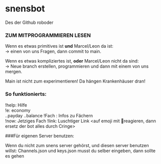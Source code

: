 # snensbot
Des der Github roboder

### ZUM MITPROGRAMMIEREN LESEN

Wenn es etwas primitives ist **und** Marcel/Leon da ist:  
-> einen von uns Fragen, dann commit to main.

Wenn es etwas kompliziertes ist, **oder** Marcel/Leon nicht da sind:  
-> Neue branch erstellen, programmieren und dann mit einem von uns mergen. 

Main ist nicht zum experimentieren! Da hängen Krankenhäuser dran!

### So funktionierts: 

!help: Hilfe  
!e: economy  
    ..payday
    ..balance
!Fach <fach>: Infos zu Fächern  
!now: Jetziges Fach
!link: Luschtiger Link
<auf emoji mit 💩reagieren, dann ersetz der bot alles durch Cringe>
  
###Für eigenen Server benutzen:

Wenn du nicht zum snens server gehörst, und diesen server benutzen willst:
  Channels.json und keys.json musst du selber eingeben, dann sollte es gehen
